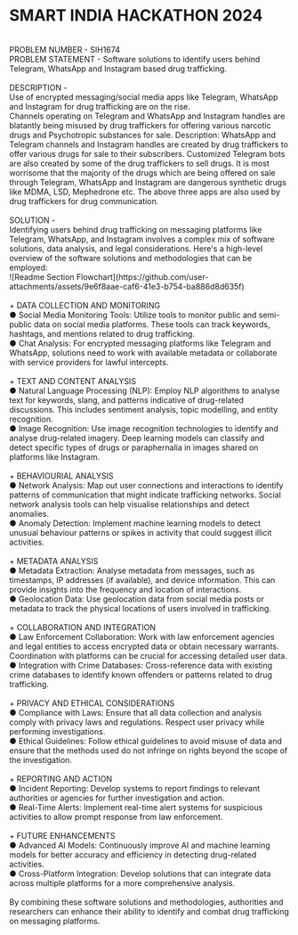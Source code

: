 <h1>SMART INDIA HACKATHON 2024</h1><br>
PROBLEM NUMBER - SIH1674 <br>
PROBLEM STATEMENT - Software solutions to identify users behind Telegram, WhatsApp and Instagram based drug trafficking. <br><br>
DESCRIPTION -<br> Use of encrypted messaging/social media apps like Telegram, WhatsApp and Instagram for drug trafficking are on the rise. <br>Channels operating on Telegram and WhatsApp and Instagram handles are blatantly being misused by drug traffickers for offering various narcotic drugs and Psychotropic substances for sale. Description: WhatsApp and Telegram channels and Instagram handles are created by drug traffickers to offer various drugs for sale to their subscribers. Customized Telegram bots are also created by some of the drug traffickers to sell drugs. It is most worrisome that the majority of the drugs which are being offered on sale through Telegram, WhatsApp and Instagram are dangerous synthetic drugs like MDMA, LSD, Mephedrone etc. The above three apps are also used by drug traffickers for drug communication.<br><br>
SOLUTION - <br> Identifying users behind drug trafficking on messaging platforms like Telegram, WhatsApp, and Instagram involves a complex mix of software solutions, data analysis, and legal considerations. Here's a high-level overview of the software solutions and methodologies that can be employed: <br>
![Readme Section Flowchart](https://github.com/user-attachments/assets/9e6f8aae-caf6-41e3-b754-ba886d8d635f)
<br><br>+ DATA COLLECTION AND MONITORING 
<br>● Social Media Monitoring Tools: Utilize tools to monitor public and semi-public data on social media platforms. These tools can track keywords, hashtags, and mentions related to drug trafficking.<br> 
● Chat Analysis: For encrypted messaging platforms like Telegram and WhatsApp, solutions need to work with available metadata or collaborate with service providers for lawful intercepts. 
<br><br>+ TEXT AND CONTENT ANALYSIS
<br>● Natural Language Processing (NLP): Employ NLP algorithms to analyse text for keywords, slang, and patterns indicative of drug-related discussions. This includes sentiment analysis, topic modelling, and entity recognition. 
<br>● Image Recognition: Use image recognition technologies to identify and analyse drug-related imagery. Deep learning models can classify and detect specific types of drugs or paraphernalia in images shared on platforms like Instagram. 
<br><br>+ BEHAVIOURIAL ANALYSIS
<br>● Network Analysis: Map out user connections and interactions to identify patterns of communication that might indicate trafficking networks. Social network analysis tools can help visualise relationships and detect anomalies. 
<br>● Anomaly Detection: Implement machine learning models to detect unusual behaviour patterns or spikes in activity that could suggest illicit activities. 
<br><br>+ METADATA ANALYSIS
<br>● Metadata Extraction: Analyse metadata from messages, such as timestamps, IP addresses (if available), and device information. This can provide insights into the frequency and location of interactions. 
<br>● Geolocation Data: Use geolocation data from social media posts or metadata to track the physical locations of users involved in trafficking. 
<br><br>+ COLLABORATION AND INTEGRATION
<br>● Law Enforcement Collaboration: Work with law enforcement agencies and legal entities to access encrypted data or obtain necessary warrants. Coordination with platforms can be crucial for accessing detailed user data. 
<br>● Integration with Crime Databases: Cross-reference data with existing crime databases to identify known offenders or patterns related to drug trafficking. 
<br><br>+ PRIVACY AND ETHICAL CONSIDERATIONS
<br>● Compliance with Laws: Ensure that all data collection and analysis comply with privacy laws and regulations. Respect user privacy while performing investigations. 
<br>● Ethical Guidelines: Follow ethical guidelines to avoid misuse of data and ensure that the methods used do not infringe on rights beyond the scope of the investigation. 
<br><br>+ REPORTING AND ACTION
<br>● Incident Reporting: Develop systems to report findings to relevant authorities or agencies for further investigation and action. 
<br>● Real-Time Alerts: Implement real-time alert systems for suspicious activities to allow prompt response from law enforcement. 
<br><br>+ FUTURE ENHANCEMENTS
<br>● Advanced AI Models: Continuously improve AI and machine learning models for better accuracy and efficiency in detecting drug-related activities. 
<br>● Cross-Platform Integration: Develop solutions that can integrate data across multiple platforms for a more comprehensive analysis. 
<br><br>By combining these software solutions and methodologies, authorities and researchers can enhance their ability to identify and combat drug trafficking on messaging platforms.
